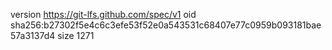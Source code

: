 version https://git-lfs.github.com/spec/v1
oid sha256:b27302f5e4c6c3efe53f52e0a543531c68407e77c0959b093181bae57a3137d4
size 1271
